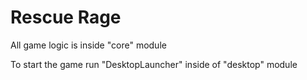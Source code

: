 # Rescue Rage
All game logic is inside "core" module

To start the game run "DesktopLauncher" inside of "desktop" module